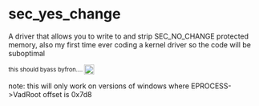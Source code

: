# sec_yes_change

A driver that allows you to write to and strip SEC_NO_CHANGE protected memory, also my first time ever coding a kernel driver so the code will be suboptimal

<sup>this should byass byfron.... </sup> <img src="https://em-content.zobj.net/content/2020/07/27/proud.png" alt="proud" width="20" height="20">


note: this will only work on versions of windows where EPROCESS->VadRoot offset is 0x7d8
